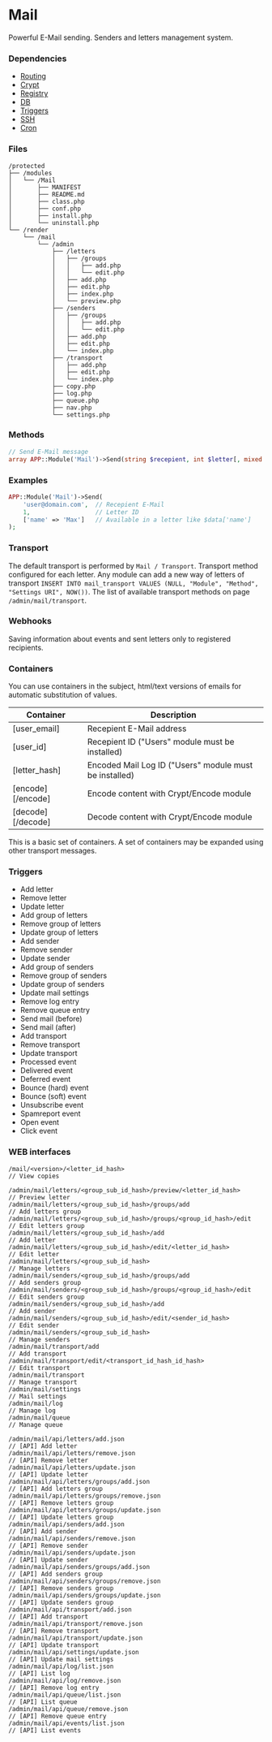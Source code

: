 # Mail
Powerful E-Mail sending. Senders and letters management system.

### Dependencies
- [Routing](https://github.com/evildevel/php-shell/tree/master/protected/modules/Routing)
- [Crypt](https://github.com/evildevel/php-shell/tree/master/protected/modules/Crypt)
- [Registry](https://github.com/evildevel/php-shell/tree/master/protected/modules/Registry)
- [DB](https://github.com/evildevel/php-shell/tree/master/protected/modules/DB)
- [Triggers](https://github.com/evildevel/php-shell/tree/master/protected/modules/Triggers)
- [SSH](https://github.com/evildevel/php-shell/tree/master/protected/modules/SSH)
- [Cron](https://github.com/evildevel/php-shell/tree/master/protected/modules/Cron)

### Files
```
/protected
├── /modules
│   └── /Mail
│       ├── MANIFEST
│       ├── README.md
│       ├── class.php
│       ├── conf.php
│       ├── install.php
│       └── uninstall.php
└── /render
    └── /mail
        └── /admin
            ├── /letters
            │   ├── /groups
            │   │   ├── add.php
            │   │   └── edit.php
            │   ├── add.php
            │   ├── edit.php
            │   ├── index.php
            │   └── preview.php
            ├── /senders
            │   ├── /groups
            │   │   ├── add.php
            │   │   └── edit.php
            │   ├── add.php
            │   ├── edit.php
            │   └── index.php
            ├── /transport
            │   ├── add.php
            │   ├── edit.php
            │   └── index.php
            ├── copy.php
            ├── log.php
            ├── queue.php
            ├── nav.php
            └── settings.php
```

### Methods
```php
// Send E-Mail message
array APP::Module('Mail')->Send(string $recepient, int $letter[, mixed $params = false])
```

### Examples
```php
APP::Module('Mail')->Send(
    'user@domain.com',  // Recepient E-Mail
    1,                  // Letter ID
    ['name' => 'Max']   // Available in a letter like $data['name']
);
```

### Transport
The default transport is performed by `Mail / Transport`. Transport method 
configured for each letter. Any module can add a new way of letters of transport 
`INSERT INTO mail_transport VALUES (NULL, "Module", "Method", "Settings URI", NOW())`. 
The list of available transport methods on page `/admin/mail/transport`.

### Webhooks
Saving information about events and sent letters only to registered recipients.

### Containers
You can use containers in the subject, html/text versions of emails for 
automatic substitution of values.

| Container         | Description                                            |
|-------------------|--------------------------------------------------------|
| [user_email]      | Recepient E-Mail address                               |
| [user_id]         | Recepient ID ("Users" module must be installed)        |
| [letter_hash]     | Encoded Mail Log ID ("Users" module must be installed) |
| [encode][/encode] | Encode content with Crypt/Encode module                |
| [decode][/decode] | Decode content with Crypt/Encode module                |

This is a basic set of containers. A set of containers may be expanded using 
other transport messages.

### Triggers
- Add letter
- Remove letter
- Update letter
- Add group of letters
- Remove group of letters
- Update group of letters
- Add sender
- Remove sender
- Update sender
- Add group of senders
- Remove group of senders
- Update group of senders
- Update mail settings
- Remove log entry
- Remove queue entry
- Send mail (before)
- Send mail (after)
- Add transport
- Remove transport
- Update transport
- Processed event
- Delivered event
- Deferred event
- Bounce (hard) event
- Bounce (soft) event
- Unsubscribe event
- Spamreport event
- Open event
- Click event

### WEB interfaces
```
/mail/<version>/<letter_id_hash>                                         // View copies

/admin/mail/letters/<group_sub_id_hash>/preview/<letter_id_hash>         // Preview letter
/admin/mail/letters/<group_sub_id_hash>/groups/add                       // Add letters group
/admin/mail/letters/<group_sub_id_hash>/groups/<group_id_hash>/edit      // Edit letters group
/admin/mail/letters/<group_sub_id_hash>/add                              // Add letter
/admin/mail/letters/<group_sub_id_hash>/edit/<letter_id_hash>            // Edit letter
/admin/mail/letters/<group_sub_id_hash>                                  // Manage letters
/admin/mail/senders/<group_sub_id_hash>/groups/add                       // Add senders group
/admin/mail/senders/<group_sub_id_hash>/groups/<group_id_hash>/edit      // Edit senders group
/admin/mail/senders/<group_sub_id_hash>/add                              // Add sender
/admin/mail/senders/<group_sub_id_hash>/edit/<sender_id_hash>            // Edit sender
/admin/mail/senders/<group_sub_id_hash>                                  // Manage senders
/admin/mail/transport/add                                                // Add transport
/admin/mail/transport/edit/<transport_id_hash_id_hash>                   // Edit transport
/admin/mail/transport                                                    // Manage transport
/admin/mail/settings                                                     // Mail settings
/admin/mail/log                                                          // Manage log
/admin/mail/queue                                                        // Manage queue

/admin/mail/api/letters/add.json                                         // [API] Add letter
/admin/mail/api/letters/remove.json                                      // [API] Remove letter
/admin/mail/api/letters/update.json                                      // [API] Update letter
/admin/mail/api/letters/groups/add.json                                  // [API] Add letters group
/admin/mail/api/letters/groups/remove.json                               // [API] Remove letters group
/admin/mail/api/letters/groups/update.json                               // [API] Update letters group
/admin/mail/api/senders/add.json                                         // [API] Add sender
/admin/mail/api/senders/remove.json                                      // [API] Remove sender
/admin/mail/api/senders/update.json                                      // [API] Update sender
/admin/mail/api/senders/groups/add.json                                  // [API] Add senders group
/admin/mail/api/senders/groups/remove.json                               // [API] Remove senders group
/admin/mail/api/senders/groups/update.json                               // [API] Update senders group
/admin/mail/api/transport/add.json                                       // [API] Add transport
/admin/mail/api/transport/remove.json                                    // [API] Remove transport
/admin/mail/api/transport/update.json                                    // [API] Update transport
/admin/mail/api/settings/update.json                                     // [API] Update mail settings
/admin/mail/api/log/list.json                                            // [API] List log
/admin/mail/api/log/remove.json                                          // [API] Remove log entry
/admin/mail/api/queue/list.json                                          // [API] List queue
/admin/mail/api/queue/remove.json                                        // [API] Remove queue entry
/admin/mail/api/events/list.json                                         // [API] List events
```